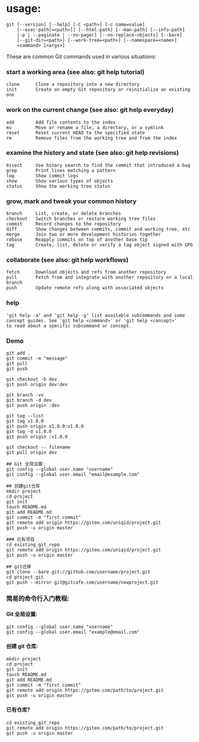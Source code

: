 # usage: 
	git [--version] [--help] [-C <path>] [-c name=value]
		[--exec-path[=<path>]] [--html-path] [--man-path] [--info-path]
		[-p | --paginate | --no-pager] [--no-replace-objects] [--bare]
		[--git-dir=<path>] [--work-tree=<path>] [--namespace=<name>]
		<command> [<args>]

These are common Git commands used in various situations:

### start a working area (see also: git help tutorial)
	clone      Clone a repository into a new directory
	init       Create an empty Git repository or reinitialize an existing one

### work on the current change (see also: git help everyday)
	add        Add file contents to the index
	mv         Move or rename a file, a directory, or a symlink
	reset      Reset current HEAD to the specified state
	rm         Remove files from the working tree and from the index

### examine the history and state (see also: git help revisions)
	bisect     Use binary search to find the commit that introduced a bug
	grep       Print lines matching a pattern
	log        Show commit logs
	show       Show various types of objects
	status     Show the working tree status

### grow, mark and tweak your common history
	branch     List, create, or delete branches
	checkout   Switch branches or restore working tree files
	commit     Record changes to the repository
	diff       Show changes between commits, commit and working tree, etc
	merge      Join two or more development histories together
	rebase     Reapply commits on top of another base tip
	tag        Create, list, delete or verify a tag object signed with GPG

### collaborate (see also: git help workflows)
	fetch      Download objects and refs from another repository
	pull       Fetch from and integrate with another repository or a local branch
	push       Update remote refs along with associated objects

### help

	'git help -a' and 'git help -g' list available subcommands and some
	concept guides. See 'git help <command>' or 'git help <concept>'
	to read about a specific subcommand or concept.



### Demo

	git add .
	git commit -m "message"
	git pull
	git push
	
	git checkout -b dev
	git push origin dev:dev
	
	git branch -vv
	git branch -d dev
	git push origin :dev
	
	git tag --list
	git tag v1.0.0
	git push origin v1.0.0:v1.0.0
	git tag -d v1.0.0
	git push origin :v1.0.0
	
	git checkout -- filename
	git pull origin dev
	
	## Git 全局设置:
	git config --global user.name "username"
	git config --global user.email "email@example.com"

	## 创建git仓库
	mkdir project
	cd project
	git init
	touch README.md
	git add README.md
	git commit -m "first commit"
	git remote add origin https://gitee.com/uniqid/project.git
	git push -u origin master
	
	### 已有项目
	cd existing_git_repo
	git remote add origin https://gitee.com/uniqid/project.git
	git push -u origin master

	## git迁移
	git clone --bare git://github.com/username/project.git
	cd project.git
	git push --mirror git@gitcafe.com/username/newproject.git
	
	
### 简易的命令行入门教程:

#### Git 全局设置:
	git config --global user.name "username"
	git config --global user.email "example@email.com"

#### 创建 git 仓库:
	mkdir project
	cd project
	git init
	touch README.md
	git add README.md
	git commit -m "first commit"
	git remote add origin https://gitee.com/path/to/project.git
	git push -u origin master

#### 已有仓库?
	cd existing_git_repo
	git remote add origin https://gitee.com/path/to/project.git
	git push -u origin master

